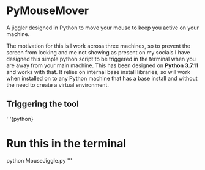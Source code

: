 # PyMouseMover
A jiggler designed in Python to move your mouse to keep you active on your machine. 

The motivation for this is I work across three machines, so to prevent the screen from locking and me not showing as present on my socials I have designed this simple python script to be triggered in the terminal when you are away from your main machine. This has been designed on **Python 3.7.11** and works with that. It relies on internal base install libraries, so will work when installed on to any Python machine that has a base install and without the need to create a virtual environment. 

## Triggering the tool

'''{python}
# Run this in the terminal
python MouseJiggle.py
'''
